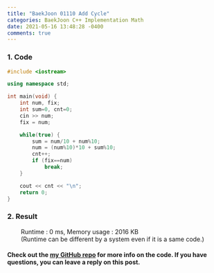 ```yaml
---
title: "BaekJoon 01110 Add Cycle"
categories: BaekJoon C++ Implementation Math
date: 2021-05-16 13:48:28 -0400
comments: true
---
```


### 1. Code
```cpp
#include <iostream>

using namespace std;

int main(void) {
    int num, fix;
    int sum=0, cnt=0;
    cin >> num;
    fix = num;

    while(true) {
        sum = num/10 + num%10;
        num = (num%10)*10 + sum%10;
        cnt++;
        if (fix==num)
            break;
    }

    cout << cnt << "\n";
    return 0;
}
```

### 2. Result
&nbsp;&nbsp;&nbsp;&nbsp;&nbsp;&nbsp;&nbsp;&nbsp;Runtime : 0 ms, Memory usage : 2016 KB  
&nbsp;&nbsp;&nbsp;&nbsp;&nbsp;&nbsp;&nbsp;&nbsp;(Runtime can be different by a system even if it is a same code.)

#### Check out the [my GitHub repo][hyuk-gh] for more info on the code. If you have questions, you can leave a reply on this post.
[hyuk-gh]: https://github.com/dlgur1994/StudyAlgorithms
